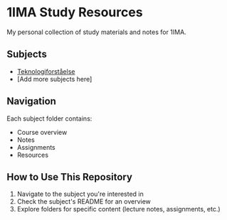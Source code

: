 # 1IMA Study Resources

My personal collection of study materials and notes for 1IMA.

## Subjects

- [Teknologiforståelse](./subjects/teknologiforstaelse/README.md)
- [Add more subjects here]

## Navigation

Each subject folder contains:
- Course overview
- Notes
- Assignments
- Resources

## How to Use This Repository

1. Navigate to the subject you're interested in
2. Check the subject's README for an overview
3. Explore folders for specific content (lecture notes, assignments, etc.)
